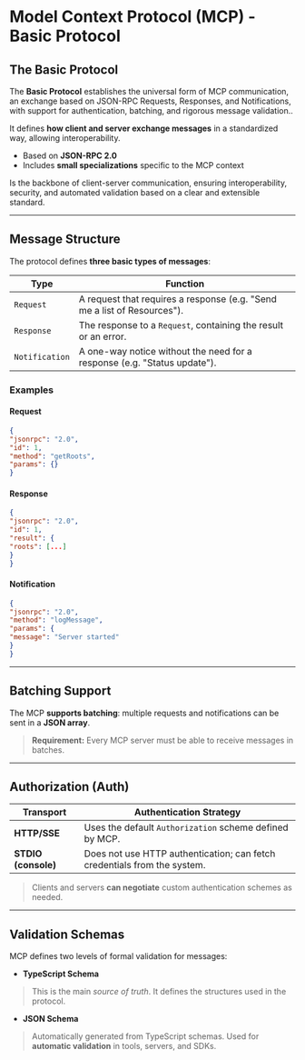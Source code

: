 # Model Context Protocol (MCP) - Basic Protocol

## The **Basic Protocol**

The **Basic Protocol** establishes the universal form of MCP communication, 
an exchange based on JSON-RPC Requests, Responses, and Notifications, with support for authentication, batching, and rigorous message validation..

It defines **how client and server exchange messages** in a standardized way, allowing interoperability.

- Based on **JSON-RPC 2.0**
- Includes **small specializations** specific to the MCP context

Is the backbone of client-server communication, ensuring interoperability, security, and automated validation based on a clear and extensible standard.

---

## Message Structure

The protocol defines **three basic types of messages**:

| Type | Function |
|--------------|------------------------------------------------------------------------|
| `Request` | A request that requires a response (e.g. "Send me a list of Resources"). |
| `Response` | The response to a `Request`, containing the result or an error. |
| `Notification` | A one-way notice without the need for a response (e.g. "Status update"). |

### Examples

#### Request
```json
{ 
"jsonrpc": "2.0", 
"id": 1, 
"method": "getRoots", 
"params": {}
}
```

#### Response
```json
{ 
"jsonrpc": "2.0", 
"id": 1, 
"result": { 
"roots": [...] 
}
}
```

#### Notification
```json
{ 
"jsonrpc": "2.0", 
"method": "logMessage", 
"params": { 
"message": "Server started" 
}
}
```

---

## Batching Support

The MCP **supports batching**: multiple requests and notifications can be sent in a **JSON array**.

> **Requirement:** Every MCP server must be able to receive messages in batches.

---

## Authorization (Auth)

| Transport | Authentication Strategy |
|----------------------|-----------------------------------------------------|
| **HTTP/SSE** | Uses the default `Authorization` scheme defined by MCP. |
| **STDIO (console)** | Does not use HTTP authentication; can fetch credentials from the system. |

> Clients and servers **can negotiate** custom authentication schemes as needed.

---

## Validation Schemas

MCP defines two levels of formal validation for messages:

- **TypeScript Schema**
> This is the main _source of truth_. It defines the structures used in the protocol.

- **JSON Schema**
> Automatically generated from TypeScript schemas.
> Used for **automatic validation** in tools, servers, and SDKs.


